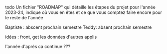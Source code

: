todo Un fichier "ROADMAP" qui détaille les étapes du projet pour l'année 2023-24, indique où vous en êtes et ce que vous comptez faire encore pour le reste de l'année

Baptiste : abscent prochain semestre
Teddy: absent prochain semestre

idées : front, get les données d'autres applis

l'année d'après ca continue ???

